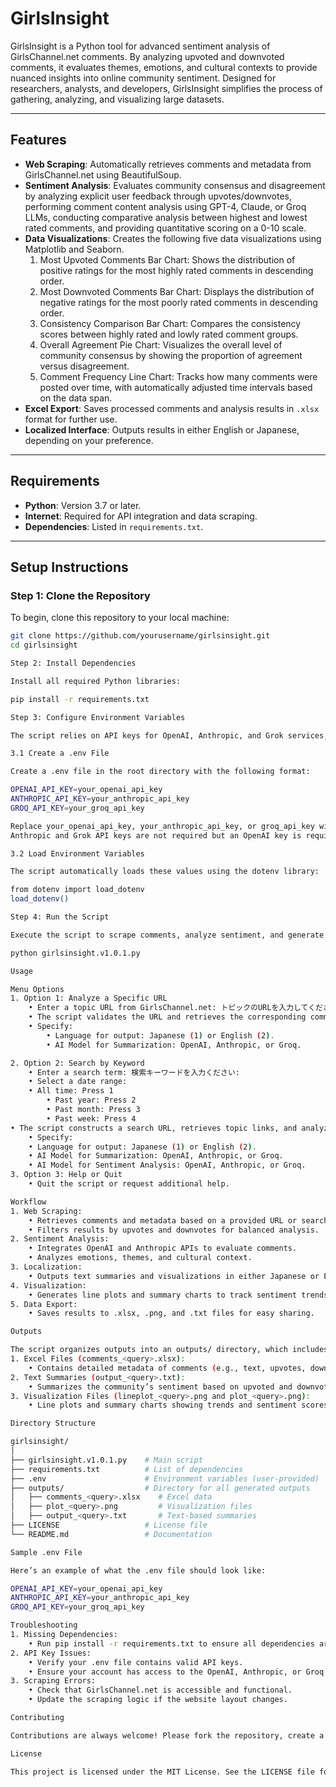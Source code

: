 # GirlsInsight #

GirlsInsight is a Python tool for advanced sentiment analysis of GirlsChannel.net comments. By analyzing upvoted and downvoted comments, it evaluates themes, emotions, and cultural contexts to provide nuanced insights into online community sentiment. Designed for researchers, analysts, and developers, GirlsInsight simplifies the process of gathering, analyzing, and visualizing large datasets.

---

## Features
- **Web Scraping**: Automatically retrieves comments and metadata from GirlsChannel.net using BeautifulSoup.
- **Sentiment Analysis**: Evaluates community consensus and disagreement by analyzing explicit user feedback through upvotes/downvotes, performing comment content analysis using GPT-4, Claude, or Groq LLMs, conducting comparative analysis between highest and lowest rated comments, and providing quantitative scoring on a 0-10 scale.
- **Data Visualizations**: Creates the following five data visualizations using Matplotlib and Seaborn.
	1. Most Upvoted Comments Bar Chart: Shows the distribution of positive ratings for the most highly rated comments in descending order.
	2. Most Downvoted Comments Bar Chart: Displays the distribution of negative ratings for the most poorly rated comments in descending order.
	3. Consistency Comparison Bar Chart: Compares the consistency scores between highly rated and lowly rated comment groups.
	4. Overall Agreement Pie Chart: Visualizes the overall level of community consensus by showing the proportion of agreement versus disagreement.
	5. Comment Frequency Line Chart: Tracks how many comments were posted over time, with automatically adjusted time intervals based on the data span.
- **Excel Export**: Saves processed comments and analysis results in `.xlsx` format for further use.
- **Localized Interface**: Outputs results in either English or Japanese, depending on your preference.

---

## Requirements
- **Python**: Version 3.7 or later.
- **Internet**: Required for API integration and data scraping.
- **Dependencies**: Listed in `requirements.txt`.

---

## Setup Instructions

### Step 1: Clone the Repository
To begin, clone this repository to your local machine:
```bash
git clone https://github.com/yourusername/girlsinsight.git
cd girlsinsight

Step 2: Install Dependencies

Install all required Python libraries:

pip install -r requirements.txt

Step 3: Configure Environment Variables

The script relies on API keys for OpenAI, Anthropic, and Grok services, managed securely through a .env file.

3.1 Create a .env File

Create a .env file in the root directory with the following format:

OPENAI_API_KEY=your_openai_api_key
ANTHROPIC_API_KEY=your_anthropic_api_key
GROQ_API_KEY=your_groq_api_key

Replace your_openai_api_key, your_anthropic_api_key, or groq_api_key with your actual API credentials.
Anthropic and Grok API keys are not required but an OpenAI key is required.

3.2 Load Environment Variables

The script automatically loads these values using the dotenv library:

from dotenv import load_dotenv
load_dotenv()

Step 4: Run the Script

Execute the script to scrape comments, analyze sentiment, and generate outputs:

python girlsinsight.v1.0.1.py

Usage

Menu Options
1. Option 1: Analyze a Specific URL
	• Enter a topic URL from GirlsChannel.net: トピックのURLを入力してください: 
	• The script validates the URL and retrieves the corresponding comments for analysis.
	• Specify:
 		• Language for output: Japanese (1) or English (2).
 		• AI Model for Summarization: OpenAI, Anthropic, or Groq.

2. Option 2: Search by Keyword
	• Enter a search term: 検索キーワードを入力ください: 
	• Select a date range:
	• All time: Press 1
		• Past year: Press 2
		• Past month: Press 3
		• Past week: Press 4
• The script constructs a search URL, retrieves topic links, and analyzes matching results.
	• Specify:
 	• Language for output: Japanese (1) or English (2).
 	• AI Model for Summarization: OpenAI, Anthropic, or Groq.
 	• AI Model for Sentiment Analysis: OpenAI, Anthropic, or Groq.
3. Option 3: Help or Quit
	• Quit the script or request additional help.

Workflow
1. Web Scraping:
	• Retrieves comments and metadata based on a provided URL or search term.
	• Filters results by upvotes and downvotes for balanced analysis.
2. Sentiment Analysis:
	• Integrates OpenAI and Anthropic APIs to evaluate comments.
	• Analyzes emotions, themes, and cultural context.
3. Localization:
	• Outputs text summaries and visualizations in either Japanese or English.
4. Visualization:
	• Generates line plots and summary charts to track sentiment trends.
5. Data Export:
	• Saves results to .xlsx, .png, and .txt files for easy sharing.

Outputs

The script organizes outputs into an outputs/ directory, which includes:
1. Excel Files (comments_<query>.xlsx):
	• Contains detailed metadata of comments (e.g., text, upvotes, downvotes, and date).
2. Text Summaries (output_<query>.txt):
	• Summarizes the community’s sentiment based on upvoted and downvoted comments.
3. Visualization Files (lineplot_<query>.png and plot_<query>.png):
	• Line plots and summary charts showing trends and sentiment scores.

Directory Structure

girlsinsight/
│
├── girlsinsight.v1.0.1.py    # Main script
├── requirements.txt          # List of dependencies
├── .env                      # Environment variables (user-provided)
├── outputs/                  # Directory for all generated outputs
│   ├── comments_<query>.xlsx    # Excel data
│   ├── plot_<query>.png         # Visualization files
│   ├── output_<query>.txt       # Text-based summaries
├── LICENSE                   # License file
└── README.md                 # Documentation

Sample .env File

Here’s an example of what the .env file should look like:

OPENAI_API_KEY=your_openai_api_key
ANTHROPIC_API_KEY=your_anthropic_api_key
GROQ_API_KEY=your_groq_api_key

Troubleshooting
1. Missing Dependencies:
	• Run pip install -r requirements.txt to ensure all dependencies are installed.
2. API Key Issues:
	• Verify your .env file contains valid API keys.
	• Ensure your account has access to the OpenAI, Anthropic, or Groq APIs.
3. Scraping Errors:
	• Check that GirlsChannel.net is accessible and functional.
	• Update the scraping logic if the website layout changes.

Contributing

Contributions are always welcome! Please fork the repository, create a feature branch, and submit a pull request.

License

This project is licensed under the MIT License. See the LICENSE file for more information.
